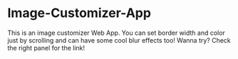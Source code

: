 # Image-Customizer-App
This is an image customizer Web App. You can set border width and color just by scrolling and can have some cool blur effects too! Wanna try? Check the right panel for the link!
